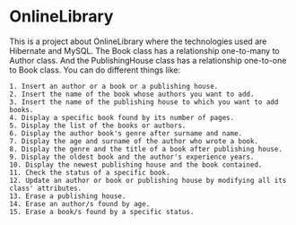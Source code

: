 # OnlineLibrary

This is a  project about OnlineLibrary where the technologies used are Hibernate and MySQL. The Book class has a relationship one-to-many to Author class. And the PublishingHouse class has a relationship one-to-one to Book class. You can do different things like:

    1. Insert an author or a book or a publishing house.
    2. Insert the name of the book whose authors you want to add.
    3. Insert the name of the publishing house to which you want to add books.
    4. Display a specific book found by its number of pages.
    5. Display the list of the books or authors.      
    6. Display the author book's genre after surname and name.   
    7. Display the age and surname of the author who wrote a book. 
    8. Display the genre and the title of a book after publishing house.
    9. Display the oldest book and the author's experience years.
    10. Display the newest publishing house and the book contained.  
    11. Check the status of a specific book.
    12. Update an author or book or publishing house by modifying all its class' attributes.
    13. Erase a publishing house.
    14. Erase an author/s found by age.
    15. Erase a book/s found by a specific status. 


